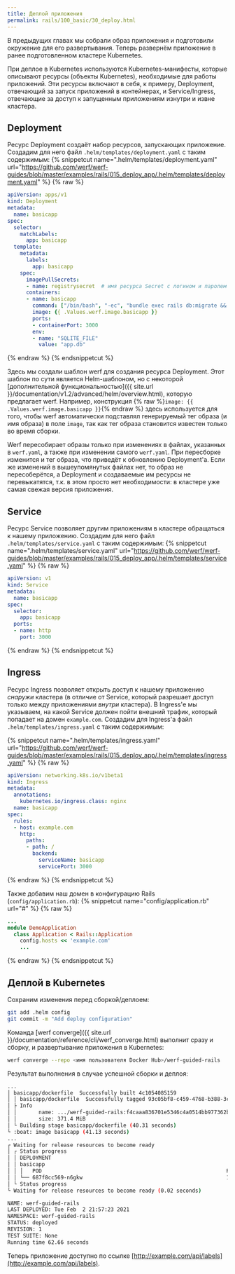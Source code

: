 ```yaml
---
title: Деплой приложения
permalink: rails/100_basic/30_deploy.html
---
```


В предыдущих главах мы собрали образ приложения и подготовили окружение для его развертывания. Теперь развернём приложение в ранее подготовленном кластере Kubernetes.

При деплое в Kubernetes используются Kubernetes-манифесты, которые описывают ресурсы (объекты Kubernetes), необходимые для работы приложений. Эти ресурсы включают в себя, к примеру, Deployment, отвечающий за запуск приложений в контейнерах, и Service/Ingress, отвечающие за доступ к запущенным приложениям изнутри и извне кластера.

## Deployment

Ресурс Deployment создаёт набор ресурсов, запускающих приложение. Создадим для него файл `.helm/templates/deployment.yaml` с таким содержимым:
{% snippetcut name=".helm/templates/deployment.yaml" url="https://github.com/werf/werf-guides/blob/master/examples/rails/015_deploy_app/.helm/templates/deployment.yaml" %}
{% raw %}
```yaml
apiVersion: apps/v1
kind: Deployment
metadata:
  name: basicapp
spec:
  selector:
    matchLabels:
      app: basicapp
  template:
    metadata:
      labels:
        app: basicapp
    spec:
      imagePullSecrets:
      - name: registrysecret  # имя ресурса Secret с логином и паролем для Docker Hub
      containers:
      - name: basicapp
        command: ["/bin/bash", "-ec", "bundle exec rails db:migrate && bundle exec puma"]
        image: {{ .Values.werf.image.basicapp }}
        ports:
        - containerPort: 3000
        env:
        - name: "SQLITE_FILE"
          value: "app.db"
```
{% endraw %}
{% endsnippetcut %}

Здесь мы создали шаблон werf для создания ресурса Deployment. Этот шаблон по сути является Helm-шаблоном, но с некоторой [дополнительной функциональностью]({{ site.url }}/documentation/v1.2/advanced/helm/overview.html), которую предлагает werf. Например, конструкция {% raw %}`image: {{ .Values.werf.image.basicapp }}`{% endraw %} здесь используется для того, чтобы werf автоматически подставлял генерируемый тег образа (и имя образа) в поле `image`, так как тег образа становится известен только во время сборки.

Werf пересобирает образы только при изменениях в файлах, указанных в `werf.yaml`, а также при изменении самого `werf.yaml`. При пересборке изменится и тег образа, что приведёт к обновлению Deployment'а. Если же изменений в вышеупомянутых файлах нет, то образ не пересоберётся, а Deployment и создаваемые им ресурсы не перевыкатятся, т.к. в этом просто нет необходимости: в кластере уже самая свежая версия приложения.

## Service

Ресурс Service позволяет другим приложениям в кластере обращаться к нашему приложению. Создадим для него файл `.helm/templates/service.yaml` с таким содержимым:
{% snippetcut name=".helm/templates/service.yaml" url="https://github.com/werf/werf-guides/blob/master/examples/rails/015_deploy_app/.helm/templates/service.yaml" %}
{% raw %}
```yaml
apiVersion: v1
kind: Service
metadata:
  name: basicapp
spec:
  selector:
    app: basicapp
  ports:
  - name: http
    port: 3000
```
{% endraw %}
{% endsnippetcut %}

## Ingress

Ресурс Ingress позволяет открыть доступ к нашему приложению *снаружи* кластера (в отличие от Service, который разрешает доступ только между приложениями *внутри* кластера). В Ingress'е мы указываем, на какой Service должен пойти внешний трафик, который попадает на домен `example.com`. Создадим для Ingress'а файл `.helm/templates/ingress.yaml` с таким содержимым:

{% snippetcut name=".helm/templates/ingress.yaml" url="https://github.com/werf/werf-guides/blob/master/examples/rails/015_deploy_app/.helm/templates/ingress.yaml" %}
{% raw %}
```yaml
apiVersion: networking.k8s.io/v1beta1
kind: Ingress
metadata:
  annotations:
    kubernetes.io/ingress.class: nginx
  name: basicapp
spec:
  rules:
  - host: example.com
    http:
      paths:
      - path: /
        backend:
          serviceName: basicapp
          servicePort: 3000
```
{% endraw %}
{% endsnippetcut %}

Также добавим наш домен в конфигурацию Rails (`config/application.rb`):
{% snippetcut name="config/application.rb" url="#" %}
{% raw %}
```ruby
...
module DemoApplication
  class Application < Rails::Application
    config.hosts << 'example.com'
    ...
```
{% endraw %}
{% endsnippetcut %}

## Деплой в Kubernetes

Сохраним изменения перед сборкой/деплоем:
```bash
git add .helm config
git commit -m "Add deploy configuration"
```

Команда [werf converge]({{ site.url }}/documentation/reference/cli/werf_converge.html) выполнит сразу и сборку, и развертывание приложения в Kubernetes:
```bash
werf converge --repo <имя пользователя Docker Hub>/werf-guided-rails
```

Результат выполнения в случае успешной сборки и деплоя:
```bash
...
│ basicapp/dockerfile  Successfully built 4c1054085159
│ │ basicapp/dockerfile  Successfully tagged 93c05bf8-c459-4768-b388-3cdbc80e2868:latest
│ ├ Info
│ │       name: .../werf-guided-rails:f4caaa836701e5346c4a0514bb977362ba5fe4ae114d0176f6a6c8cc-1612277803607
│ │       size: 371.4 MiB
│ └ Building stage basicapp/dockerfile (40.31 seconds)
└ :boat: image basicapp (41.13 seconds)
...
┌ Waiting for release resources to become ready
│ ┌ Status progress
│ │ DEPLOYMENT                                                                                                                                                      REPLICAS                      AVAILABLE                        UP-TO-DATE
│ │ basicapp                                                                                                                                                        1/1                           1                                1
│ │ │   POD                                                           READY                  RESTARTS                       STATUS
│ │ └── 687f8cc569-n6gkw                                              1/1                    0                              Running
│ └ Status progress
└ Waiting for release resources to become ready (0.02 seconds)

NAME: werf-guided-rails
LAST DEPLOYED: Tue Feb  2 21:57:23 2021
NAMESPACE: werf-guided-rails
STATUS: deployed
REVISION: 1
TEST SUITE: None
Running time 62.66 seconds
```

Теперь приложение доступно по ссылке [http://example.com/api/labels](http://example.com/api/labels).

